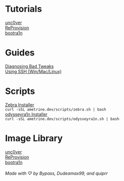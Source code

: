 # Tutorials  
[unc0ver](unc0ver/index.md)  
[ReProvision](reprovision/index.md)  
[bootra1n](bootra1n/index.md)  

# Guides  
[Diagnosing Bad Tweaks](diagnose.md)  
[Using SSH (Win/Mac/Linux)](ssh.md)  

# Scripts  
[Zebra Installer](scripts/zebra.sh)  
```curl -sSL ametrine.dev/scripts/zebra.sh | bash```  
[odysseyra1n Installer](scripts/odysseyra1n.sh)  
```curl -sSL ametrine.dev/scripts/odysseyra1n.sh | bash```  
 
# Image Library
[unc0ver](unc0ver/images.md)  
[ReProvision](reprovision/images.md)  
[bootra1n](bootra1n/images.md)  
  
###### Made with ♡ by Bypass, Dudeamax99, and quiprr
